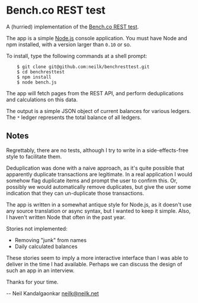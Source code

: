 # Bench.co REST test

A (hurried) implementation of the [Bench.co REST test](http://resttest.bench.co/).

The app is a simple [Node.js](https://nodejs.org/) console application. You must 
have Node and npm installed, with a version larger than `0.10` or so. 

To install, type the following commands at a shell prompt:

```
    $ git clone git@github.com:neilk/benchresttest.git
    $ cd benchresttest
    $ npm install
    $ node bench.js
```

The app will fetch pages from the REST API, and perform deduplications and 
calculations on this data.

The output is a simple JSON object of current balances for various ledgers.
The `*` ledger represents the total balance of all ledgers.

## Notes

Regrettably, there are no tests, although I try to write in a side-effects-free style
to facilitate them.

Deduplication was done with a naive approach, as
it's quite possible that apparently duplicate transactions are legitimate. In a real application
I would somehow flag duplicate items and prompt the user to confirm this. Or, possibly
we would automatically remove duplicates, but give the user some indication that they
can un-duplicate those transactions.

The app is written in a somewhat antique style for Node.js, as it doesn't use 
any source translation or async syntax, but I wanted to keep it simple. Also, I haven't
written Node that often in the past year.

Stories not implemented:
- Removing "junk" from names
- Daily calculated balances

These stories seem to imply a more interactive interface than I was able to deliver in the 
time I had available. Perhaps we can discuss the design of such an app in an interview.

Thanks for your time.

-- Neil Kandalgaonkar <neilk@neilk.net>
